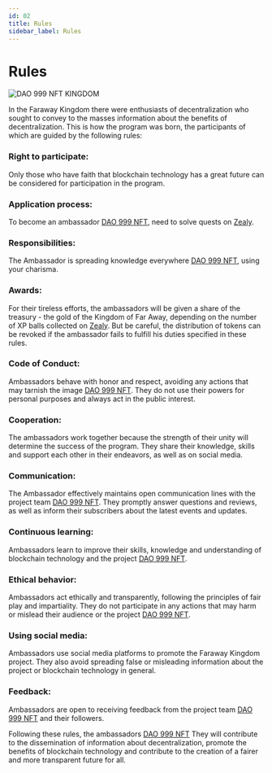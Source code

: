 ```yaml
---
id: 02
title: Rules
sidebar_label: Rules
---
```


# Rules

![DAO 999 NFT KINGDOM](https://media.discordapp.net/attachments/1010903135105060917/1080355320762736750/Server_Serverlesskiy_In_a_far_far_away_country_in_the_Kingdom_o_6c5dbf9c-651a-492b-8cb8-b6f620056261.png?width=1842&height=1228)

In the Faraway Kingdom there were enthusiasts of decentralization who sought to convey to the masses information about the benefits of decentralization. This is how the program was born, the participants of which are guided by the following rules:

### Right to participate:

Only those who have faith that blockchain technology has a great future can be considered for participation in the program.

### Application process:

To become an ambassador [DAO 999 NFT](https://www.xdao.app/137/dao/0x8e7b1334d184c04B2DAc1dfF03F7fE290e5A5a47), need to solve quests on [Zealy](https://zealy.io/c/4736/questboard).

### Responsibilities:

The Ambassador is spreading knowledge everywhere [DAO 999 NFT](https://www.xdao.app/137/dao/0x8e7b1334d184c04B2DAc1dfF03F7fE290e5A5a47), using your charisma.

### Awards:

For their tireless efforts, the ambassadors will be given a share of the treasury - the gold of the Kingdom of Far Away, depending on the number of XP balls collected on [Zealy](https://zealy.io/c/4736/questboard). But be careful, the distribution of tokens can be revoked if the ambassador fails to fulfill his duties specified in these rules.

### Code of Conduct:

Ambassadors behave with honor and respect, avoiding any actions that may tarnish the image [DAO 999 NFT](https://www.xdao.app/137/dao/0x8e7b1334d184c04B2DAc1dfF03F7fE290e5A5a47). They do not use their powers for personal purposes and always act in the public interest.

### Cooperation:

The ambassadors work together because the strength of their unity will determine the success of the program. They share their knowledge, skills and support each other in their endeavors, as well as on social media.

### Communication:

The Ambassador effectively maintains open communication lines with the project team [DAO 999 NFT](https://www.xdao.app/137/dao/0x8e7b1334d184c04B2DAc1dfF03F7fE290e5A5a47). They promptly answer questions and reviews, as well as inform their subscribers about the latest events and updates.

### Continuous learning:

Ambassadors learn to improve their skills, knowledge and understanding of blockchain technology and the project [DAO 999 NFT](https://www.xdao.app/137/dao/0x8e7b1334d184c04B2DAc1dfF03F7fE290e5A5a47).

### Ethical behavior:

Ambassadors act ethically and transparently, following the principles of fair play and impartiality. They do not participate in any actions that may harm or mislead their audience or the project [DAO 999 NFT](https://www.xdao.app/137/dao/0x8e7b1334d184c04B2DAc1dfF03F7fE290e5A5a47).

### Using social media:

Ambassadors use social media platforms to promote the Faraway Kingdom project. They also avoid spreading false or misleading information about the project or blockchain technology in general.

### Feedback:

Ambassadors are open to receiving feedback from the project team [DAO 999 NFT](https://www.xdao.app/137/dao/0x8e7b1334d184c04B2DAc1dfF03F7fE290e5A5a47) and their followers.

Following these rules, the ambassadors [DAO 999 NFT](https://www.xdao.app/137/dao/0x8e7b1334d184c04B2DAc1dfF03F7fE290e5A5a47) They will contribute to the dissemination of information about decentralization, promote the benefits of blockchain technology and contribute to the creation of a fairer and more transparent future for all.

